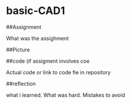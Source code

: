 # basic-CAD1



##Assignment

What was the assighment

##Picture




##code (if assigment involves coe

Actual code or link to code fie in repository

##reflection

what i learned. What was hard. Mistakes to avoid
